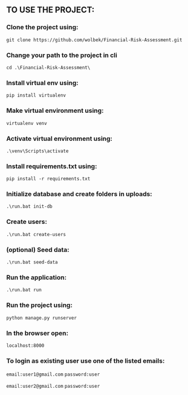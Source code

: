 ## TO USE THE PROJECT:

### Clone the project using:
```git clone https://github.com/wolbek/Financial-Risk-Assessment.git```

### Change your path to the project in cli
```cd .\Financial-Risk-Assessment\```

### Install virtual env using:
```pip install virtualenv```

### Make virtual environment using:
```virtualenv venv```

### Activate virtual environment using:
```.\venv\Scripts\activate```

### Install requirements.txt using:
```pip install -r requirements.txt```

### Initialize database and create folders in uploads:  
```.\run.bat init-db```

### Create users:  
```.\run.bat create-users```

### (optional) Seed data:   
```.\run.bat seed-data```

### Run the application:   
```.\run.bat run```

### Run the project using:
```python manage.py runserver```

### In the browser open:
```localhost:8000```

### To login as existing user use one of the listed emails:

```email:user1@gmail.com```
```password:user```

```email:user2@gmail.com```
```password:user```